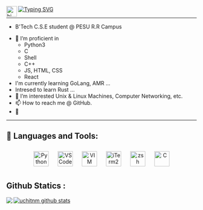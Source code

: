 <a href="https://git.io/typing-svg"><img src="https://readme-typing-svg.herokuapp.com?font=courier+new+&weight=450&size=30&duration=1000&pause=100&repeat=false&width=450&height=90&lines=Hello%2C++I%E2%80%99m+%40uchitnm" alt="Typing SVG" /></a> <img src="https://user-images.githubusercontent.com/1303154/88677602-1635ba80-d120-11ea-84d8-d263ba5fc3c0.gif" width="28px" alt="hi" align="left" >

---

* B'Tech C.S.E student @ PESU R.R Campus
- 🌱 I’m proficient in  
    + Python3
    + C
    + Shell
    + C++
    + JS, HTML, CSS
    + React
 - I'm currently learning GoLang, AMR ...
 - Intresed to learn Rust ...
- 👀 I’m interested Unix & Linux Machines, Computer Networking, etc.
- 📫 How to reach me @ GitHub.
-  
---

## 🧰 Languages and Tools:
<p align="center">
    
<img src="https://upload.wikimedia.org/wikipedia/commons/c/c3/Python-logo-notext.svg" alt="Python" height="40" style="vertical-align:top; margin:10px" >
<img src="https://upload.wikimedia.org/wikipedia/commons/9/9a/Visual_Studio_Code_1.35_icon.svg" alt="VS Code" height="40" style="vertical-align:top; margin:10px">
<img src="https://upload.wikimedia.org/wikipedia/commons/9/9f/Vimlogo.svg" alt="VIM" height="40" style="vertical-align:top; margin:10px">
<img src="https://upload.wikimedia.org/wikipedia/commons/3/31/ITerm2_v3.4_icon.png" alt="iTerm2" height="40" style="vertical-align:top; margin:10px">
<img src="https://upload.wikimedia.org/wikipedia/commons/1/1f/Z_Shell_Logo_Color_Horizontal.svg" alt="zsh" height="40" style="vertical-align:top; margin:10px">
<img src="https://upload.wikimedia.org/wikipedia/commons/1/18/C_Programming_Language.svg" alt="C" height="40" style="vertical-align:top; margin:10px">


</p>

## Github Statics :

<a href="https://github.com/uchitnm">
  <img align="left" src="https://github-readme-stats.vercel.app/api/top-langs/?username=uchitnm&theme=tokyonight" />
  </a>

<a href="https://github.com/uchitnm">
 <img align="center" src="https://github-readme-stats.vercel.app/api?username=uchitnm&show_icons=true&theme=tokyonight&line_height=27" alt="uchitnm github stats"/>
</a>

<!-- ![](https://komarev.com/ghpvc/?username=uchitnm) -->

<!---
uchitnm/uchitnm is a ✨ special ✨ repository because its `README.md` (this file) appears on your GitHub profile.
You can click the Preview link to take a look at your changes.
--->

